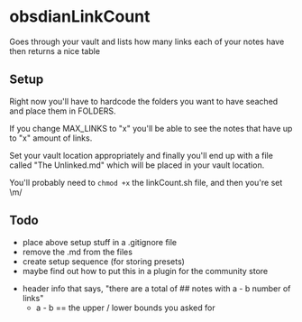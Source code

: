 # obsdianLinkCount
Goes through your vault and lists how many links each of your notes have then returns a nice table 

## Setup
Right now you'll have to hardcode the folders you want to have seached and place them in FOLDERS.

If you change MAX_LINKS to "x" you'll be able to see the notes that have up to "x" amount of links.

Set your vault location appropriately and finally you'll end up with a file called "The Unlinked.md" which will be placed in your vault location.

You'll probably need to `chmod +x` the linkCount.sh file, and then you're set \m/

## Todo
* place above setup stuff in a .gitignore file
* remove the .md from the files
* create setup sequence (for storing presets)
* maybe find out how to put this in a plugin for the community store
- header info that says, "there are a total of ## notes with a - b number of links"
	- a - b == the upper / lower bounds you asked for
